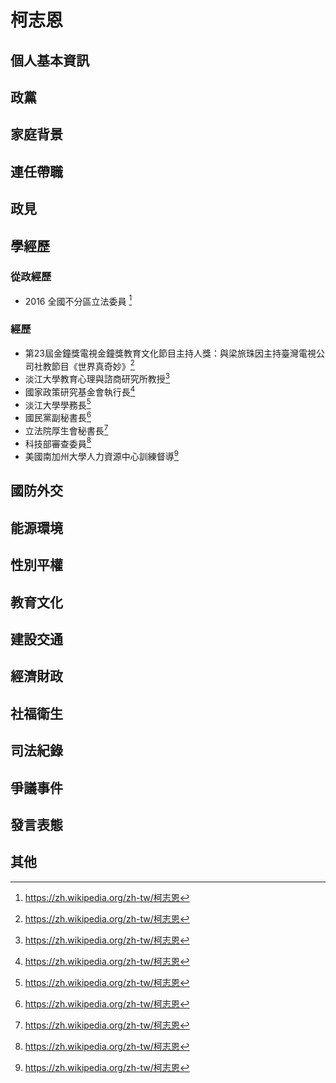 # 柯志恩

## 個人基本資訊

## 政黨

## 家庭背景

## 連任帶職

## 政見

## 學經歷

### 從政經歷

- 2016 全國不分區立法委員 [^1]

### 經歷

- 第23屆金鐘獎電視金鐘獎教育文化節目主持人獎：與梁旅珠因主持臺灣電視公司社教節目《世界真奇妙》[^1]
- 淡江大學教育心理與諮商研究所教授[^1]
- 國家政策研究基金會執行長[^1]
- 淡江大學學務長[^1]
- 國民黨副秘書長[^1]
- 立法院厚生會秘書長[^1]
- 科技部審查委員[^1]
- 美國南加州大學人力資源中心訓練督導[^1]

[^1]:https://zh.wikipedia.org/zh-tw/柯志恩

## 國防外交

## 能源環境

## 性別平權

## 教育文化

## 建設交通

## 經濟財政

## 社福衛生

## 司法紀錄

## 爭議事件

## 發言表態

## 其他
